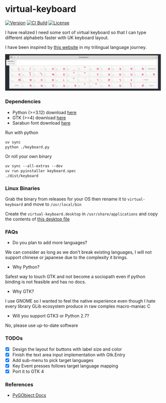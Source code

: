 # virtual-keyboard

[![Version](https://img.shields.io/github/tag/mrwormhole/virtual-keyboard.svg)](https://github.com/mrwormhole/virtual-keyboard/tags)
[![CI Build](https://github.com/mrwormhole/virtual-keyboard/actions/workflows/tests.yaml/badge.svg)](https://github.com/mrwormhole/virtual-keyboard/actions/workflows/tests.yaml)
[![License](https://img.shields.io/github/license/mrwormhole/virtual-keyboard)](https://github.com/mrwormhole/virtual-keyboard/blob/main/LICENSE)

I have realized I need some sort of virtual keyboard so that I can type different alphabets faster with UK keyboard layout.

I have been inspired by [this website](https://www.branah.com/) in my trilingual language journey.

![screenshot](screenshots/screenshot.png)

### Dependencies

- Python (>=3.12) download [here](https://www.python.org/downloads/)
- GTK (>=4) download [here](https://gnome.pages.gitlab.gnome.org/pygobject/getting_started.html)
- Sarabun font download [here](https://fonts.google.com/specimen/Sarabun)

Run with python

```shell
uv sync
python ./keyboard.py
```

Or roll your own binary

```shell
uv sync --all-extras --dev
uv run pyinstaller keyboard.spec
./dist/keyboard
```

### Linux Binaries

Grab the binary from releases for your OS then rename it to `virtual-keyboard` and move to `/usr/local/bin`

Create the `virtual-keyboard.desktop` in `/usr/share/applications` and copy the contents of [this desktop file](https://github.com/mrwormhole/virtual-keyboard/blob/main/virtual-keyboard.desktop)

### FAQs

- Do you plan to add more languages?

We can consider as long as we don't break existing languages, I will not support chinese or japanese due to the complexity it brings.

- Why Python?

Safest way to touch GTK and not become a sociopath even if python binding is not feasible and has no docs. 

- Why GTK?

I use GNOME so I wanted to feel the native experience even though I hate every library GLib ecosystem produce in raw complex macro-maniac C

- Will you support GTK3 or Python 2.7?

No, please use up-to-date software

### TODOs

- [X] Design the layout for buttons with label size and color
- [X] Finish the text area input implementation with Gtk.Entry
- [X] Add sub-menu to pick target languages
- [X] Key Event presses follows target language mapping
- [X] Port it to GTK 4

### References

- [PyGObject Docs](https://amolenaar.pages.gitlab.gnome.org/pygobject-docs/index.html)